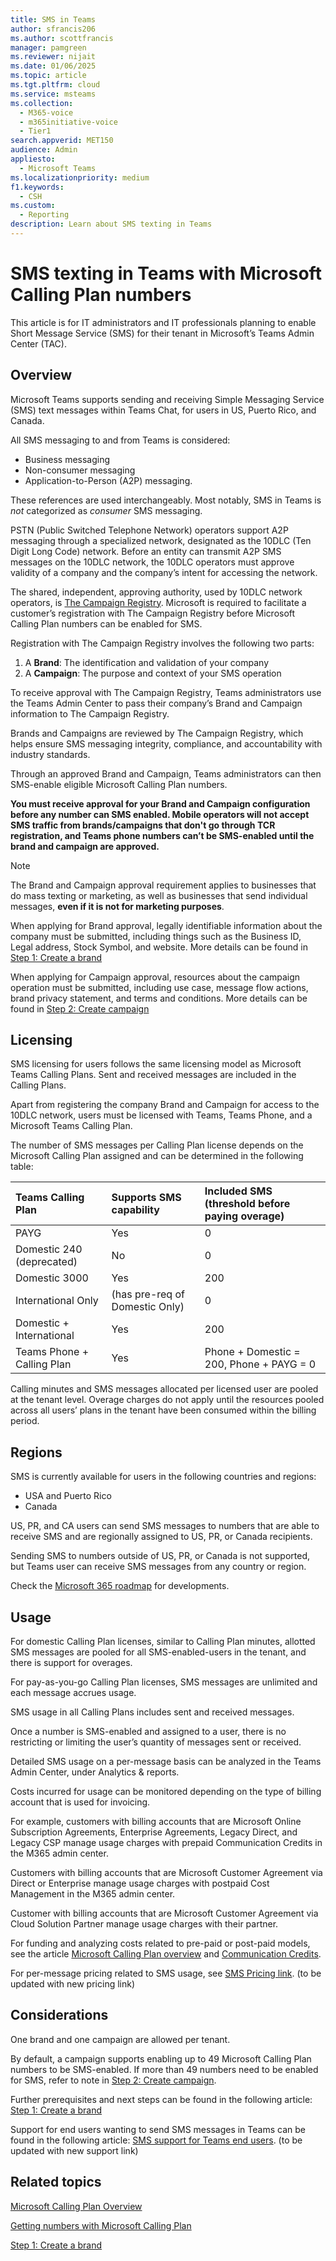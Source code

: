 ```yaml
---
title: SMS in Teams
author: sfrancis206
ms.author: scottfrancis
manager: pamgreen
ms.reviewer: nijait
ms.date: 01/06/2025
ms.topic: article
ms.tgt.pltfrm: cloud
ms.service: msteams
ms.collection:
  - M365-voice
  - m365initiative-voice
  - Tier1
search.appverid: MET150
audience: Admin
appliesto:
  - Microsoft Teams
ms.localizationpriority: medium
f1.keywords:
  - CSH
ms.custom:
  - Reporting
description: Learn about SMS texting in Teams
---
```


# SMS texting in Teams with Microsoft Calling Plan numbers

This article is for IT administrators and IT professionals planning to enable Short Message Service (SMS) for their tenant in Microsoft’s Teams Admin Center (TAC).

## Overview

Microsoft Teams supports sending and receiving Simple Messaging Service (SMS) text messages within Teams Chat, for users in US, Puerto Rico, and Canada.

All SMS messaging to and from Teams is considered:

- Business messaging
- Non-consumer messaging
- Application-to-Person (A2P) messaging.

These references are used interchangeably. Most notably, SMS in Teams is *not* categorized as *consumer* SMS messaging.

PSTN (Public Switched Telephone Network) operators support A2P messaging through a specialized network, designated as the 10DLC (Ten Digit Long Code) network. Before an entity can transmit A2P SMS messages on the 10DLC network, the 10DLC operators must approve validity of a company and the company’s intent for accessing the network.

The shared, independent, approving authority, used by 10DLC network operators, is [The Campaign Registry](https://www.campaignregistry.com/about/). Microsoft is required to facilitate a customer’s registration with The Campaign Registry before Microsoft Calling Plan numbers can be enabled for SMS.

Registration with The Campaign Registry involves the following two parts:

1. A **Brand**: The identification and validation of your company
2. A **Campaign**: The purpose and context of your SMS operation

To receive approval with The Campaign Registry, Teams administrators use the Teams Admin Center to pass their company’s Brand and Campaign information to The Campaign Registry.

Brands and Campaigns are reviewed by The Campaign Registry, which helps ensure SMS messaging integrity, compliance, and accountability with industry standards.

Through an approved Brand and Campaign, Teams administrators can then SMS-enable eligible Microsoft Calling Plan numbers.

**You must receive approval for your Brand and Campaign configuration before any number can SMS enabled. Mobile operators will not accept SMS traffic from brands/campaigns that don't go through TCR registration, and Teams phone numbers can’t be SMS-enabled until the brand and campaign are approved.**

> [!NOTE]
> The Brand and Campaign approval requirement applies to businesses that do mass texting or marketing, as well as businesses that send individual messages, **even if it is not for marketing purposes**.

When applying for Brand approval, legally identifiable information about the company must be submitted, including things such as the  Business ID, Legal address, Stock Symbol, and website. More details can be found in [Step 1: Create a brand](sms-setup-brand.md)

When applying for Campaign approval, resources about the campaign operation must be submitted, including use case, message flow actions, brand privacy statement, and terms and conditions.
More details can be found in [Step 2: Create campaign](sms-setup-campaign.md)

## Licensing

SMS licensing for users follows the same licensing model as Microsoft Teams Calling Plans. Sent and received messages are included in the Calling Plans.

Apart from registering the company Brand and Campaign for access to the 10DLC network, users must be licensed with Teams, Teams Phone, and a Microsoft Teams Calling Plan.

The number of SMS messages per Calling Plan license depends on the Microsoft Calling Plan assigned and can be determined in the following table:

|Teams Calling Plan | Supports SMS capability |Included SMS (threshold before paying overage) |
|:-----|:-----|:-----|
|PAYG |Yes |0 |
|Domestic 240 (deprecated) |No | 0 |
|Domestic 3000 |Yes |200 |
|International Only |(has pre-req of Domestic Only) |0 |
|Domestic + International |Yes | 200 |
|Teams Phone + Calling Plan |Yes |Phone + Domestic = 200, Phone + PAYG = 0 |

Calling minutes and SMS messages allocated per licensed user are pooled at the tenant level. Overage charges do not apply until the resources pooled across all users’ plans in the tenant have been consumed within the billing period.

## Regions

SMS is currently available for users in the following countries and regions:

- USA and Puerto Rico
- Canada

US, PR, and CA users can send SMS messages to numbers that are able to receive SMS and are regionally assigned to US, PR, or Canada recipients.

Sending SMS to numbers outside of US, PR, or Canada is not supported, but Teams user can receive SMS messages from any country or region.

Check the [Microsoft 365 roadmap](https://www.microsoft.com/microsoft-365/roadmap) for developments.

## Usage

For domestic Calling Plan licenses, similar to Calling Plan minutes, allotted SMS messages are pooled for all SMS-enabled-users in the tenant, and there is support for overages.

For pay-as-you-go Calling Plan licenses, SMS messages are unlimited and each message accrues usage.

SMS usage in all Calling Plans includes sent and received messages.

Once a number is SMS-enabled and assigned to a user, there is no restricting or limiting the user’s quantity of messages sent or received.

Detailed SMS usage on a per-message basis can be analyzed in the Teams Admin Center, under Analytics & reports.

Costs incurred for usage can be monitored depending on the type of billing account that is used for invoicing.

For example, customers with billing accounts that are Microsoft Online Subscription Agreements, Enterprise Agreements, Legacy Direct, and Legacy CSP manage usage charges with prepaid Communication Credits in the M365 admin center.

Customers with billing accounts that are Microsoft Customer Agreement via Direct or Enterprise manage usage charges with postpaid Cost Management in the M365 admin center.

Customer with billing accounts that are Microsoft Customer Agreement via Cloud Solution Partner manage usage charges with their partner.

For funding and analyzing costs related to pre-paid or post-paid models, see the article [Microsoft Calling Plan overview](calling-plan-overview.md) and [Communication Credits](what-are-communications-credits.md).

For per-message pricing related to SMS usage, see [SMS Pricing link](https://www.microsoft.com/microsoft-teams/microsoft-teams-phone). (to be updated with new pricing link)

## Considerations

One brand and one campaign are allowed per tenant.

By default, a campaign supports enabling up to 49 Microsoft Calling Plan numbers to be SMS-enabled. If more than 49 numbers need to be enabled for SMS, refer to note in [Step 2: Create campaign](sms-setup-campaign.md).

Further prerequisites and next steps can be found in the following article: [Step 1: Create a brand](sms-setup-brand.md)

Support for end users wanting to send SMS messages in Teams can be found in the following article: [SMS support for Teams end users](https://support.microsoft.com/office/first-things-to-know-about-chats-in-microsoft-teams-88ed0a06-6b59-43a3-8cf7-40c01f2f92f2). (to be updated with new support link)

## Related topics

[Microsoft Calling Plan Overview](calling-plan-overview.md)

[Getting numbers with Microsoft Calling Plan](manage-phone-numbers-landing-page.md)

[Step 1: Create a brand](sms-setup-brand.md)
